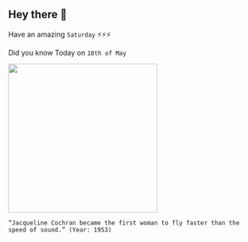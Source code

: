 ## Hey there 👋
Have an amazing `Saturday` ⚡⚡⚡

Did you know Today on `18th of May`
 
 [<img src="https://pbs.twimg.com/media/D62edEeXYAAYjW2.jpg" width="300" />](https://www.guinnessworldrecords.com/world-records/first-person-to-break-the-sound-barrier-(female)#:~:text=The%20first%20woman%20to%20fly,to%20break%20the%20sound%20barrier.) 
 ```
“Jacqueline Cochran became the first woman to fly faster than the speed of sound.” (Year: 1953)
```
